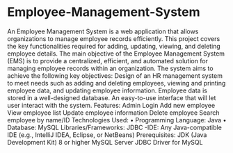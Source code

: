 # Employee-Management-System
An Employee Management System is a  web application that allows organizations to manage employee records efficiently. This project covers the key functionalities required for adding, updating, viewing, and deleting employee details.
 The main objective of the Employee Management System (EMS) is to provide a centralized, efficient, and automated solution for managing employee records within an organization. The system aims to achieve the following key objectives:
 Design of an HR management system to meet needs such as adding and deleting employees, viewing and printing employee data, and updating employee information.
 Employee data is stored in a well-designed database.
 An easy-to-use interface that will let user interact with the system.
Features:
 Admin Login
 Add new employee
 View employee list
 Update employee information
 Delete employee
 Search employee by name/ID
 Technologies Used:
 •	Programming Language: Java
 •	Database: MySQL
 Libraries/Frameworks: JDBC
-IDE: Any Java-compatible IDE (e.g.,
IntelliJ IDEA, Eclipse, or NetBeans)
Prerequisites:
JDK (Java Development Kit) 8 or higher
MySQL Server
JDBC Driver for MySQL 
